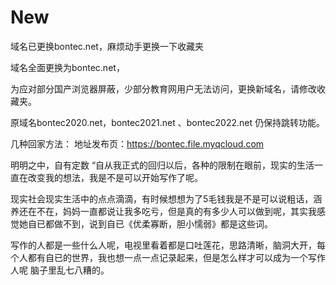 # New
域名已更换bontec.net，麻烦动手更换一下收藏夹

域名全面更换为bontec.net，

为应对部分国产浏览器屏蔽，少部分教育网用户无法访问，更换新域名，请修改收藏夹。

原域名bontec2020.net，bontec2021.net 、bontec2022.net 仍保持跳转功能。

几种回家方法： 地址发布页：https://bontec.file.myqcloud.com

明明之中，自有定数 “自从我正式的回归以后，各种的限制在眼前，现实的生活一直在改变我的想法，我是不是可以开始写作了呢。

现实社会现实生活中的点点滴滴，有时候想想为了5毛钱我是不是可以说粗话，涵养还在不在，妈妈一直都说让我多吃亏，但是真的有多少人可以做到呢，其实我感觉她自已都做不到，说到自已《优柔寡断，胆小懦弱》都是这些词。

写作的人都是一些什么人呢，电视里看着都是口吐莲花，思路清晰，脑洞大开，每个人都有自已的世界，我也想一点一点记录起来，但是怎么样才可以成为一个写作人呢 脑子里乱七八糟的。
